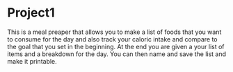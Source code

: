# Project1

This is a meal preaper that allows you to make a list of foods that you want to consume for the day and also track your caloric intake and compare to the goal that you set in the beginning. At the end you are given a your list of items and a breakdown for the day. You can then name and save the list and make it printable. 
